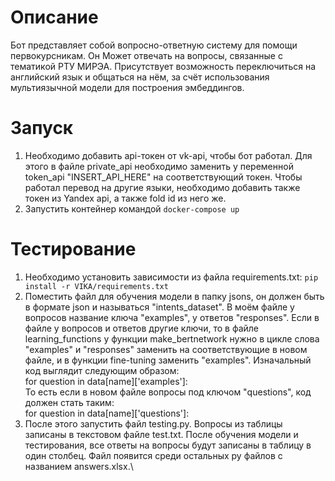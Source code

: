 # Описание 
Бот представляет собой вопросно-ответную систему для помощи первокурсникам. Он Может отвечать на вопросы, связанные с тематикой РТУ МИРЭА. 
Присутствует возможность переключиться на английский язык и общаться на нём, за счёт использования мультиязычной модели для построения эмбеддингов. 
# Запуск
1) Необходимо добавить api-токен от vk-api, чтобы бот работал. Для этого в файле private_api необходимо заменить у переменной token_api "INSERT_API_HERE" на соответствующий токен. Чтобы работал перевод на другие языки, необходимо добавить также токен из Yandex api, а также fold id из него же. 
2) Запустить контейнер командой ```docker-compose up```
# Тестирование
1) Необходимо установить зависимости из файла requirements.txt: ```pip install -r VIKA/requirements.txt```
2) Поместить файл для обучения модели в папку jsons, он должен быть в формате json и называться "intents_dataset". В моём файле у вопросов название ключа "examples", у ответов "responses". Если в файле у вопросов и ответов другие ключи, то в файле learning_functions у функции make_bertnetwork нужно в цикле слова "examples" и "responses" заменить на соответствующие в новом файле, и в функции fine-tuning заменить "examples". Изначальный код выглядит следующим образом: \
   for question in data[name]['examples']: \
   То есть если в новом файле вопросы под ключом "questions", код должен стать таким: \
   for question in data[name]['questions']: 
4) После этого запустить файл testing.py. Вопросы из таблицы записаны в текстовом файле test.txt. После обучения модели и тестирования, все ответы на вопросы будут записаны в таблицу в один столбец. Файл появится среди остальных py файлов с названием answers.xlsx.\
 


